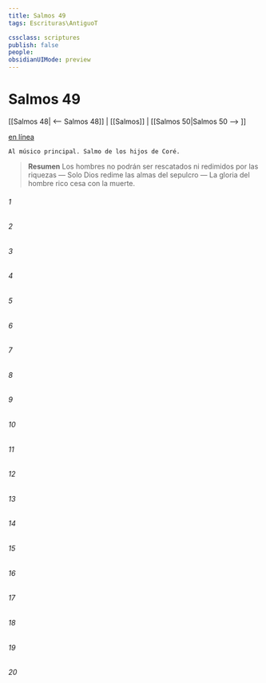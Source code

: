 ```yaml
---
title: Salmos 49
tags: Escrituras\AntiguoT

cssclass: scriptures
publish: false
people:
obsidianUIMode: preview
---
```


# Salmos 49
[[Salmos 48| <-- Salmos 48]] | [[Salmos]] | [[Salmos 50|Salmos 50 --> ]]

[en línea](https://churchofjesuschrist.org/study/scriptures/ot/ps/49?lang=spa)

```
Al músico principal. Salmo de los hijos de Coré.
```

> __Resumen__
Los hombres no podrán ser rescatados ni redimidos por las riquezas — Solo Dios redime las almas del sepulcro — La gloria del hombre rico cesa con la muerte.

###### 1 


###### 2 


###### 3 


###### 4 


###### 5 


###### 6 


###### 7 


###### 8 


###### 9 


###### 10 


###### 11 


###### 12 


###### 13 


###### 14 


###### 15 


###### 16 


###### 17 


###### 18 


###### 19 


###### 20 


